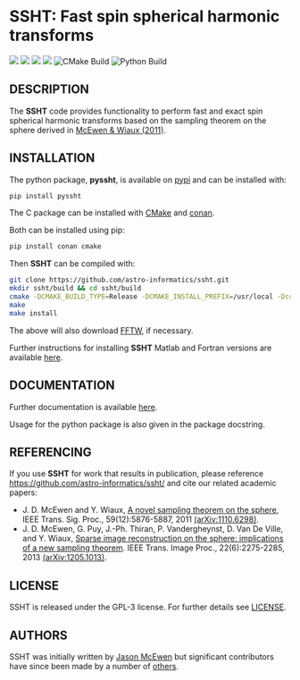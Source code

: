 # SSHT: Fast spin spherical harmonic transforms

[docs-img]: https://img.shields.io/badge/docs-stable-blue.svg
[docs-url]: https://astro-informatics.github.io/ssht/
[conan-img]: https://img.shields.io/badge/ConanCenter-C%20Package-red.svg
[conan-url]: https://conan.io/center/ssht
[pypi-img]: https://badge.fury.io/py/pyssht.svg
[pypi-url]: https://badge.fury.io/py/pyssht
[codefactor-img]: https://www.codefactor.io/repository/github/astro-informatics/ssht/badge/main
[codefactor-url]: https://www.codefactor.io/repository/github/astro-informatics/ssht/overview/main

[![][docs-img]][docs-url]
[![][conan-img]][conan-url]
[![][pypi-img]][pypi-url]
[![][codefactor-img]][codefactor-url]
![CMake Build](https://github.com/astro-informatics/ssht/workflows/CMake%20Build/badge.svg)
![Python Build](https://github.com/astro-informatics/ssht/workflows/Python%20Build/badge.svg)

## DESCRIPTION

The **SSHT** code provides functionality to perform fast and exact
spin spherical harmonic transforms based on the sampling theorem on the
sphere derived in <a href="http://www.jasonmcewen.org/publication/mcewen-fssht/">McEwen & Wiaux (2011)</a>.


## INSTALLATION

 The python package, **pyssht**, is available on <a href="https://pypi.org/project/pyssht/">pypi</a> and can be installed with: 
 
 ```bash
 pip install pyssht
 ```

The C package can be installed with [CMake](https://cmake.org) and
[conan](https://docs.conan.io/en/latest/howtos/other_languages_package_manager/python.html).

Both can be installed using pip:

```bash
pip install conan cmake
```

Then **SSHT** can be compiled with:

```bash
git clone https://github.com/astro-informatics/ssht.git
mkdir ssht/build && cd ssht/build
cmake -DCMAKE_BUILD_TYPE=Release -DCMAKE_INSTALL_PREFIX=/usr/local -Dconan_deps=True ..
make
make install
```

The above will also download [FFTW](http://www.fftw.org/), if necessary.


Further instructions for installing **SSHT** Matlab and Fortran versions are available [here](https://astro-informatics.github.io/ssht/).


## DOCUMENTATION

Further documentation is available [here](https://astro-informatics.github.io/ssht/).

Usage for the python package is also given in the package docstring.


## REFERENCING

If you use **SSHT** for work that results in publication, please reference <a href="https://github.com/astro-informatics/ssht">https://github.com/astro-informatics/ssht/</a> and cite our related academic papers:

- J. D. McEwen and Y. Wiaux, [A novel sampling theorem on the sphere](http://www.jasonmcewen.org/publication/mcewen-fssht/), IEEE Trans. Sig. Proc., 59(12):5876-5887, 2011 [(arXiv:1110.6298)](https://arxiv.org/abs/1110.6298).
- J. D. McEwen, G. Puy, J.-Ph. Thiran, P. Vandergheynst, D. Van De Ville, and Y. Wiaux, [Sparse image reconstruction on the sphere: implications of a new sampling theorem](http://www.jasonmcewen.org/publication/mcewen-css-2/). IEEE Trans. Image Proc., 22(6):2275-2285, 2013 [(arXiv:1205.1013)](https://arxiv.org/abs/1205.1013).


## LICENSE

SSHT is released under the GPL-3 license.  For further details see 
[LICENSE](https://github.com/astro-informatics/ssht/blob/main/LICENSE).


## AUTHORS

SSHT was initially written by [Jason McEwen](http://www.jasonmcewen.org/) but significant contributors have since been made by a number of <a href="https://github.com/astro-informatics/ssht/graphs/contributors">others</a>.